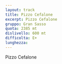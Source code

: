 ```yaml
---
layout: track
title: Pizzo Cefalone
excerpt: Pizzo Cefalone
gruppo: Gran Sasso
quota: 2385 mt
dislivello: 600 mt
difficolta: E+
lunghezza: 
---
```


Pizzo Cefalone
